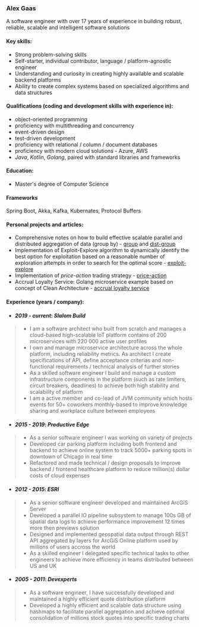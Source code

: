 ### Alex Gaas

A software engineer with over 17 years of experience in building robust, reliable, scalable and intelligent software solutions

#### Key skills:

+ Strong problem-solving skills
+ Self-starter, individual contributor, language / platform-agnostic engineer
+ Understanding and curiosity in creating highly available and scalable backend platforms
+ Ability to create complex systems based on specialized algorithms and data structures

#### Qualifications (coding and development skills with experience in):
+ object-oriented programming
+ proficiency with multithreading and concurrency
+ event-driven design
+ test-driven development
+ proficiency with relational / column / document databases
+ proficiency with modern cloud solutions - Azure, AWS
+ _Java_, _Kotlin_, _Golang_,  paired with standard libraries and frameworks

#### Education:
- Master's degree of Computer Science

#### Frameworks
Spring Boot, Akka, Kafka, Kubernates, Protocol Buffers

#### Personal projects and articles:
- Comprehensive notes on how to build effective scalable parallel and distributed aggregation of data (group by) - [group](https://github.com/alexgaas/group) and [dist-group](https://github.com/alexgaas/dist-group)
- Implementation of Exploit-Explore algorithm to dynamically identify the best option for exploitation based on a reasonable number of exploration attempts in order to search for the optimal score - [exploit-explore](https://github.com/alexgaas/explore)
- Implementation of _price-action_ trading strategy - [price-action](https://github.com/alexgaas/price-action)
- Accrual Loyalty Service: Golang microservice example based on concept of Clean Architecture - [accrual loyalty service](https://github.com/alexgaas/order-reward)

#### Experience (years / company):
- #### _2019 - current_: _Slalom Build_  
> * I am a software architect who built from scratch and manages a cloud-based high-scalable IoT platform contains of 200 microservices
with 220 000 active user profiles
> * I own and manage microservice architecture across the whole platform, including reliability metrics. As architect I create specifications of API, define acceptance criterias and non-functional requirements / technical analysis of further stories
> * As a skilled software engineer I build and manage a custom infrastructure components in the platform (such as rate limiters, circuit breakers, deadlines) to achieve both high stability and scalability of platform
> * I am a active member and co-lead of JVM community which hosts events for 50+ coworkers monthly-based to improve knowledge sharing and workplace culture between employees

- #### _2015 - 2019_: _Productive Edge_
> * As a senior software engineer I was working on variety of projects
> * Developed car parking platform including both frontend and backend to achieve online system to track 5000+ parking spots in downtown of Chicago in real time
> * Refactored and made technical / design proposals to improve backend / frontend healthcare platform to reduce million(s) dollar costs of cloud expenses

- #### _2012 - 2015_: _ESRI_  
> * As a senior software engineer developed and maintained ArcGiS Server
> * Developed a parallel IO pipeline subsystem to manage 100s GB of spatial data logs to achieve performance improvement 12 times more then previews solution
> * Designed and implemented geospatial data output through REST API aggregated by layers for ArcGiS Online platform used by millions of users accross the world
> * As a skilled engineer I delegated specific technical tasks to other engineers to achieve more efficiency in teams distributed between US and UK

- #### _2005 - 2011_: _Devexperts_  
> * As a software engineer, I have successfully developed and maintained a highly efficient quote distribution platform
> * Developed a highly efficient and scalable data structure using hashmaps to facilitate parallel aggregation and achieve optimal consolidation of millions stock quotes into specific trading charts
